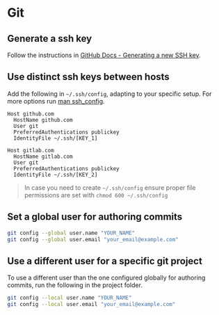 # Git

## Generate a ssh key

Follow the instructions in [GitHub Docs - Generating a new SSH key](https://docs.github.com/en/github/authenticating-to-github/connecting-to-github-with-ssh/generating-a-new-ssh-key-and-adding-it-to-the-ssh-agent#generating-a-new-ssh-key).

## Use distinct ssh keys between hosts

Add the following in `~/.ssh/config`, adapting to your specific setup. For more options run [man ssh_config](https://linux.die.net/man/5/ssh_config).
```text
Host github.com
  HostName github.com
  User git
  PreferredAuthentications publickey
  IdentityFile ~/.ssh/[KEY_1]

Host gitlab.com
  HostName gitlab.com
  User git
  PreferredAuthentications publickey
  IdentityFile ~/.ssh/[KEY_2]
```

> In case you need to create `~/.ssh/config` ensure proper file permissions are set with `chmod 600 ~/.ssh/config`

## Set a global user for authoring commits

```sh
git config --global user.name "YOUR_NAME"
git config --global user.email "your_email@example.com"
```

## Use a different user for a specific git project

To use a different user than the one configured globally for authoring commits, run the following in the project folder.
```sh
git config --local user.name "YOUR_NAME"
git config --local user.email "your_email@example.com"
```
